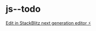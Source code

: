 # js--todo

[Edit in StackBlitz next generation editor ⚡️](https://stackblitz.com/~/github.com/suika228/js--todo)